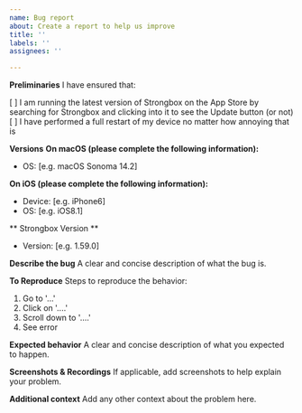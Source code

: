 ```yaml
---
name: Bug report
about: Create a report to help us improve
title: ''
labels: ''
assignees: ''

---
```


**Preliminaries**
I have ensured that:

[ ] I am running the latest version of Strongbox on the App Store by searching for Strongbox and clicking into it to see the Update button (or not)
[ ] I have performed a full restart of my device no matter how annoying that is

**Versions**
**On macOS (please complete the following information):**
 - OS: [e.g. macOS Sonoma 14.2]

**On iOS (please complete the following information):**
 - Device: [e.g. iPhone6]
 - OS: [e.g. iOS8.1]

** Strongbox Version **
 - Version: [e.g. 1.59.0]

**Describe the bug**
A clear and concise description of what the bug is.

**To Reproduce**
Steps to reproduce the behavior:
1. Go to '...'
2. Click on '....'
3. Scroll down to '....'
4. See error

**Expected behavior**
A clear and concise description of what you expected to happen.

**Screenshots & Recordings**
If applicable, add screenshots to help explain your problem.

**Additional context**
Add any other context about the problem here.
